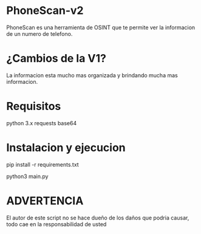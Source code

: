 # PhoneScan-v2
PhoneScan es una herramienta de OSINT
que te permite ver la informacion de un numero de telefono.

# ¿Cambios de la V1?
La informacion esta mucho mas organizada y brindando mucha mas informacion.

# Requisitos

python 3.x
requests
base64

# Instalacion y ejecucion

pip install -r requirements.txt

python3 main.py

# ADVERTENCIA

El autor de este script no se hace dueño de los daños que podria 
causar, todo cae en la responsabilidad de usted 
